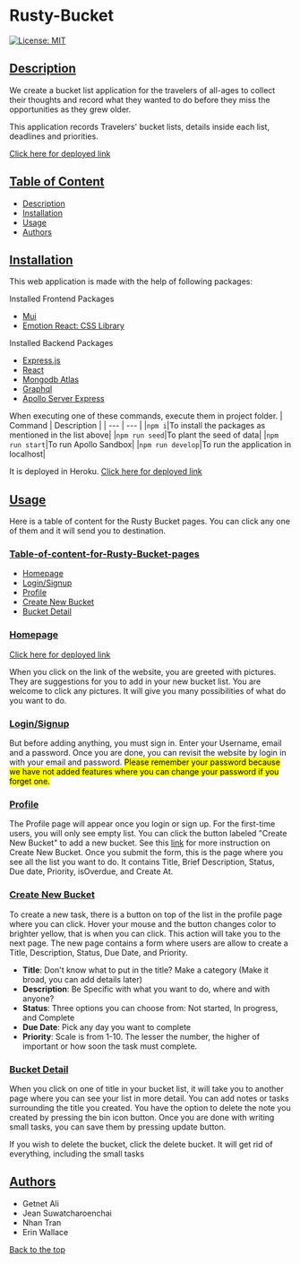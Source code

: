 # Rusty-Bucket
[![License: MIT](https://img.shields.io/badge/License-MIT-blue.svg)](https://opensource.org/licenses/MIT)
## [Description](#table-of-content)
We create a bucket list application for the travelers of all-ages to collect their thoughts and record what they wanted to do before they miss the opportunities as they grew older.

This application records Travelers' bucket lists, details inside each list, deadlines and priorities.

[Click here for deployed link](https://four-rusty-bucket.herokuapp.com/)

## [Table of Content](#table-of-content)
* [Description](#description)
* [Installation](#installation)
* [Usage](#usage)
* [Authors](#authors)

## [Installation](#table-of-content)
This web application is made with the help of following packages:

Installed Frontend Packages
* [Mui](https://mui.com/material-ui/getting-started/installation/)
* [Emotion React: CSS Library](https://emotion.sh/docs/introduction)

Installed Backend Packages
* [Express.js](https://expressjs.com/)
* [React](https://react.dev/)
* [Mongodb Atlas](https://www.mongodb.com/atlas/database)
* [Graphql](https://graphql.org/)
* [Apollo Server Express](https://www.npmjs.com/package/apollo-server-express)


When executing one of these commands, execute them in project folder.
| Command | Description |
| --- | --- |
|```npm i```|To install the packages as mentioned in the list above|
|```npm run seed```|To plant the seed of data|
|```npm run start```|To run Apollo Sandbox|
|```npm run develop```|To run the application in localhost|


It is deployed in Heroku. [Click here for deployed link](https://four-rusty-bucket.herokuapp.com/)
## [Usage](#table-of-content)
Here is a table of content for the Rusty Bucket pages. You can click any one of them and it will send you to destination.
### [Table-of-content-for-Rusty-Bucket-pages](#table-of-content-for-rusty-bucket-pages)
* [Homepage](#homepage)
* [Login/Signup](#loginsignup)
* [Profile](#profile)
* [Create New Bucket](#create-new-bucket)
* [Bucket Detail](#bucket-detail)

### [Homepage](#table-of-content-for-rusty-bucket-pages)
[Click here for deployed link](https://four-rusty-bucket.herokuapp.com/)

When you click on the link of the website, you are greeted with pictures. They are suggestions for you to add in your new bucket list. You are welcome to click any pictures. It will give you many possibilities of what do you want to do.


### [Login/Signup](#table-of-content-for-rusty-bucket-pages)
But before adding anything, you must sign in. Enter your Username, email and a password. Once you are done, you can revisit the website by login in with your email and password. <mark>Please remember your password because we have not added features where you can change your password if you forget one.<mark>

### [Profile](#table-of-content-for-rusty-bucket-pages)
The Profile page will appear once you login or sign up. For the first-time users, you will only see empty list. You can click the button labeled "Create New Bucket" to add a new bucket. See this [link](#create-new-bucket) for more instruction on Create New Bucket. Once you submit the form, this is the page where you see all the list you want to do. It contains Title, Brief Description, Status, Due date, Priority, isOverdue, and Create At.

### [Create New Bucket](#table-of-content-for-rusty-bucket-pages)
To create a new task, there is a button on top of the list in the profile page where you can click. Hover your mouse and the button changes color to brighter yellow, that is when you can click. This action will take you to the next page. The new page contains a form where users are allow to create a Title, Description, Status, Due Date, and Priority.

* __Title__: Don't know what to put in the title? Make a category (Make it broad, you can add details later)
* __Description__: Be Specific with what you want to do, where and with anyone?
* __Status__: Three options you can choose from: Not started, In progress, and Complete
* __Due Date__: Pick any day you want to complete
* __Priority__: Scale is from 1-10. The lesser the number, the higher of important or how soon the task must complete.

### [Bucket Detail](#table-of-content-for-rusty-bucket-pages)
When you click on one of title in your bucket list, it will take you to another page where you can see your list in more detail.
You can add notes or tasks surrounding the title you created. You have the option to delete the note you created by pressing the bin icon button. Once you are done with writing small tasks, you can save them by pressing update button.

If you wish to delete the bucket, click the delete bucket. It will get rid of everything, including the small tasks

## [Authors](#table-of-content)
* Getnet Ali 
* Jean Suwatcharoenchai
* Nhan Tran
* Erin Wallace

[Back to the top](#rusty-bucket)